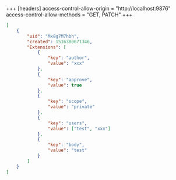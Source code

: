 +++
[headers]
access-control-allow-origin = "http://localhost:9876"
access-control-allow-methods = "GET, PATCH"
+++

```json
[
	{
		"uid": "Mx8g7M7hbh",
		"created": 1516380671346,
		"Extensions": [
			{
				"key": "author",
				"value": "xxx"
			},
			{
				"key": "approve",
				"value": true
			},
			{
				"key": "scope",
				"value": "private"
			},
			{
				"key": "users",
				"value": ["test", "xxx"]
			},
			{
				"key": "body",
				"value": "test"
			}
		]
	}
]
```
